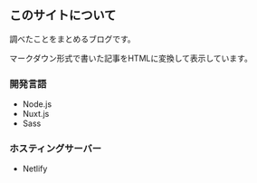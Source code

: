 ## このサイトについて

調べたことをまとめるブログです。

マークダウン形式で書いた記事をHTMLに変換して表示しています。

### 開発言語

- Node.js
- Nuxt.js
- Sass

### ホスティングサーバー

- Netlify
